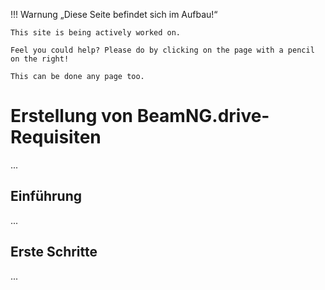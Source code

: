 !!! Warnung „Diese Seite befindet sich im Aufbau!“

```
This site is being actively worked on.

Feel you could help? Please do by clicking on the page with a pencil on the right!

This can be done any page too.
```

# Erstellung von BeamNG.drive-Requisiten

...

## Einführung

...

## Erste Schritte

...
